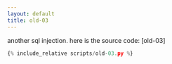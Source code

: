 ```yaml
---
layout: default
title: old-03
---
```




another sql injection.
here is the source code: [old-03]
```py
{% include_relative scripts/old-03.py %}
```

